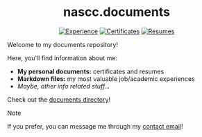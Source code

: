 <div align="center">

nascc.documents
===============

[![Experience](https://img.shields.io/badge/Experience-f95738?style=for-the-badge)](#)
[![Certificates](https://img.shields.io/badge/Certificates-ee964b?style=for-the-badge)](#)
[![Resumes](https://img.shields.io/badge/Resumes-0d3b66?style=for-the-badge)](#)

</div>

Welcome to my documents repository!

Here, you'll find information about me:

- **My personal documents:** certificates and resumes
- **Markdown files:** my most valuable job/academic experiences
- _Maybe, other info related stuff..._

Check out the [documents directory]!

[documents directory]: https://github.com/nasccped/nascc.documents/tree/main/documents/README.md

> [!NOTE]
>
> If you prefer, you can message me through my
> [contact email](mailto:pdbt.contact@gmail.com)!
